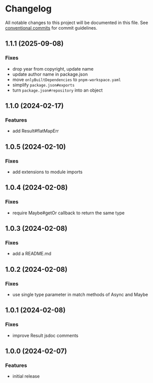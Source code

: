# Changelog

All notable changes to this project will be documented in this file. See [conventional commits](https://www.conventionalcommits.org/) for commit guidelines.

## 1.1.1 (2025-09-08)

### Fixes

- drop year from copyright, update name
- update author name in package.json
- move `onlyBuiltDependencies` to `pnpm-workspace.yaml`
- simplify `package.json#exports`
- turn `package.json#repository` into an object

## 1.1.0 (2024-02-17)

### Features

- add Result#flatMapErr

## 1.0.5 (2024-02-10)

### Fixes

- add extensions to module imports

## 1.0.4 (2024-02-08)

### Fixes

- require Maybe#getOr callback to return the same type

## 1.0.3 (2024-02-08)

### Fixes

- add a README.md

## 1.0.2 (2024-02-08)

### Fixes

- use single type parameter in match methods of Async and Maybe

## 1.0.1 (2024-02-08)

### Fixes

- improve Result jsdoc comments

## 1.0.0 (2024-02-07)

### Features

- initial release
